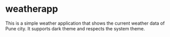 # weatherapp
This is a simple weather application that shows the current weather data of Pune city. It supports dark theme and respects the system theme.<br>
